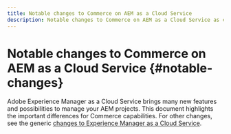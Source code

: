 ```yaml
---
title: Notable changes to Commerce on AEM as a Cloud Service
description: Notable changes to Commerce on AEM as a Cloud Service as compared to Adobe Experience Manager 6.5.
---
```


# Notable changes to Commerce on AEM as a Cloud Service {#notable-changes}

Adobe Experience Manager as a Cloud Service brings many new features and possibilities to manage your AEM projects. This document highlights the important differences for Commerce capabilities. For other changes, see the generic [changes to Experience Manager as a Cloud Service](/help/release-notes/aem-cloud-changes.md).


